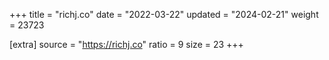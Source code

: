 +++
title = "richj.co"
date = "2022-03-22"
updated = "2024-02-21"
weight = 23723

[extra]
source = "https://richj.co"
ratio = 9
size = 23
+++
